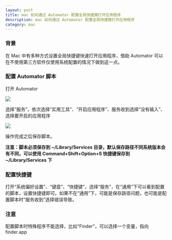```yaml
---
layout: post
title: mac 如何通过 Automator 配置全局快捷键打开应用程序
description: mac 如何通过 Automator 配置全局快捷键打开应用程序
category: mac
---
```


### 背景
在 Mac 中有多种方式设置全局快捷键快速打开应用程序，借助 Automator 可以在不使用第三方软件仅使用系统配置的情况下做到这一点。

### 配置 Automator 脚本

打开 Automator 

![](/images/hotkey1.png)

选择“服务”，依次选择“实用工具”、“开启应用程序”、服务收到选择“没有输入”、选择要开启的应用程序

![](/images/hotkey2.png)

操作完成之后保存脚本。

**注意：脚本必须保存到 ~/Library/Services 目录，默认保存路径不同系统版本会有不同，可以使用 Command+Shift+Option+S 快捷键保存到 ~/Library/Services 下**

### 配置快捷键

打开“系统偏好设置”、“键盘”、“快捷键”，选择“服务”，在“通用”下可以看到配置的脚本，设置快捷键即可。如果不在“通用”下，可能是保存路径问题，也可能是配置脚本时“服务收到”选择错误导致。

### 注意

配置脚本时特殊程序不能选择，比如“Finder”，可以选择一个变量，指向 finder.app

